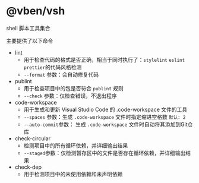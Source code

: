 # @vben/vsh

shell 脚本工具集合

主要提供了以下命令

- lint
  - 用于检查代码的格式是否正确，相当于同时执行了：`stylelint` `eslint` `prettier`的代码风格检测
  - `--format` 参数：会自动修复代码
- publint
  - 用于检查项目中的包是否符合 `publint` 规则
  - `--check` 参数：仅检查错误，不退出程序
- code-workspace
  - 用于生成和更新 Visual Studio Code 的 .code-workspace 文件的工具
  - `--spaces` 参数：生成 `.code-workspace` 文件时指定缩进空格数 `默认: 2`
  - `--auto-commit`参数： 生成 `.code-workspace` 文件时自动将其添加到Git仓库
- check-circular
  - 检测项目中的所有循环依赖，并详细输出结果
  - `--staged`参数：仅检测暂存区中的文件是否存在循环依赖，并详细输出结果
- check-dep
  - 用于检测项目中的未使用依赖和未声明依赖
